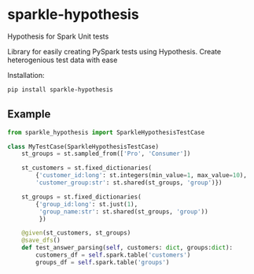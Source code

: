 # sparkle-hypothesis
Hypothesis for Spark Unit tests

Library for easily creating PySpark tests using Hypothesis. Create heterogenious test data with ease

Installation:
```bash
pip install sparkle-hypothesis
```

## Example
```python
from sparkle_hypothesis import SparkleHypothesisTestCase

class MyTestCase(SparkleHypothesisTestCase)
    st_groups = st.sampled_from(['Pro', 'Consumer'])

    st_customers = st.fixed_dictionaries(
        {'customer_id:long': st.integers(min_value=1, max_value=10),
        'customer_group:str': st.shared(st_groups, 'group')})

    st_groups = st.fixed_dictionaries(
        {'group_id:long': st.just(1),
         'group_name:str': st.shared(st_groups, 'group'))
         })

    @given(st_customers, st_groups)
    @save_dfs()
    def test_answer_parsing(self, customers: dict, groups:dict):
        customers_df = self.spark.table('customers')
        groups_df = self.spark.table('groups')
```
